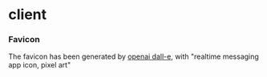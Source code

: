 # client

### Favicon

The favicon has been generated by [openai dall-e](https://openai.com/dall-e-2/), with "realtime messaging app icon, pixel art"
